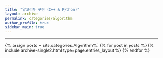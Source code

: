 ```yaml
---
title: "알고리즘 구현 (C++ & Python)"
layout: archive
permalink: categories/algorithm
author_profile: true
sidebar_main: true
---
```


<!-- 공백이 포함되어 있는 카테고리 이름의 경우 site.categories.['a b c'] 이런식으로! -->

***

{% assign posts = site.categories.Algorithm%}
{% for post in posts %} {% include archive-single2.html type=page.entries_layout %} {% endfor %}
